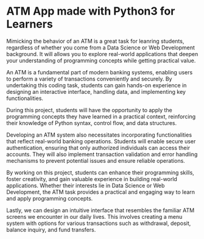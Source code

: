 # ATM App made with Python3 for Learners

Mimicking the behavior of an ATM is a great task for leanring students, regardless of whether you come from a Data Science or Web Development background. It will allows you to explore real-world applications that deepen your understanding of programming concepts while getting practical value.

An ATM is a fundamental part of modern banking systems, enabling users to perform a variety of transactions conveniently and securely. By undertaking this coding task, students can gain hands-on experience in designing an interactive interface, handling data, and implementing key functionalities.

During this project, students will have the opportunity to apply the programming concepts they have learned in a practical context, reinforcing their knowledge of Python syntax, control flow, and data structures.

Developing an ATM system also necessitates incorporating functionalities that reflect real-world banking operations. Students will enable secure user authentication, ensuring that only authorized individuals can access their accounts. They will also implement transaction validation and error handling mechanisms to prevent potential issues and ensure reliable operations.

By working on this project, students can enhance their programming skills, foster creativity, and gain valuable experience in building real-world applications. Whether their interests lie in Data Science or Web Development, the ATM task provides a practical and engaging way to learn and apply programming concepts.

Lastly, we can design an intuitive interface that resembles the familiar ATM screens we encounter in our daily lives. This involves creating a menu system with options for various transactions such as withdrawal, deposit, balance inquiry, and fund transfers.
